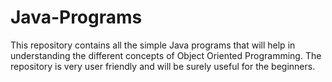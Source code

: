 # Java-Programs
This repository contains all the simple Java programs that will help in understanding the different concepts of Object Oriented Programming. The repository is very user friendly and will be surely useful for the beginners.
